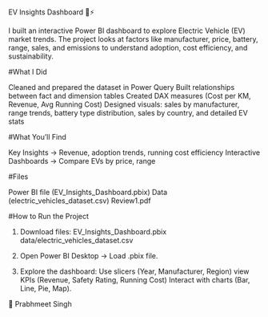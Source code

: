 EV Insights Dashboard 🚗⚡

I built an interactive Power BI dashboard to explore Electric Vehicle (EV) market trends.
The project looks at factors like manufacturer, price, battery, range, sales, and emissions to understand adoption, cost efficiency, and sustainability.

#What I Did

Cleaned and prepared the dataset in Power Query
Built relationships between fact and dimension tables
Created DAX measures (Cost per KM, Revenue, Avg Running Cost)
Designed visuals: sales by manufacturer, range trends, battery type distribution, sales by country, and detailed EV stats

#What You’ll Find

Key Insights → Revenue, adoption trends, running cost efficiency
Interactive Dashboards → Compare EVs by price, range

#Files

Power BI file (EV_Insights_Dashboard.pbix)
Data (electric_vehicles_dataset.csv)
Review1.pdf

#How to Run the Project

1) Download files:
    EV_Insights_Dashboard.pbix
    data/electric_vehicles_dataset.csv

2) Open Power BI Desktop → Load .pbix file.

3) Explore the dashboard:
    Use slicers (Year, Manufacturer, Region)
    view KPIs (Revenue, Safety Rating, Running Cost)
    Interact with charts (Bar, Line, Pie, Map).

👤 Prabhmeet Singh
